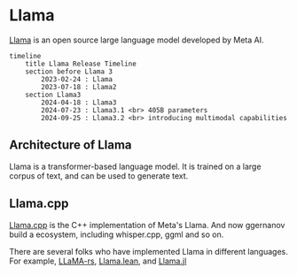 # Llama

[Llama](https://www.llama.com) is an open source large language model developed by Meta AI.

```mermaid
timeline
    title Llama Release Timeline
    section before Llama 3
        2023-02-24 : Llama
        2023-07-18 : Llama2
    section Llama3
        2024-04-18 : Llama3
        2024-07-23 : Llama3.1 <br> 405B parameters
        2024-09-25 : Llama3.2 <br> introducing multimodal capabilities
```

## Architecture of Llama

Llama is a transformer-based language model. It is trained on a large corpus of text, and can be used to generate text.

## Llama.cpp

[Llama.cpp](https://github.com/ggerganov/llama.cpp) is the C++ implementation of Meta's Llama. And now ggernanov build a ecosystem, including whisper.cpp, ggml and so on.

There are several folks who have implemented Llama in different languages. For example, [LLaMA-rs](https://github.com/onehr/llama-rs), [Llama.lean](https://github.com/bollu/llama.lean), and [Llama.jl](https://github.com/marcom/Llama.jl)
